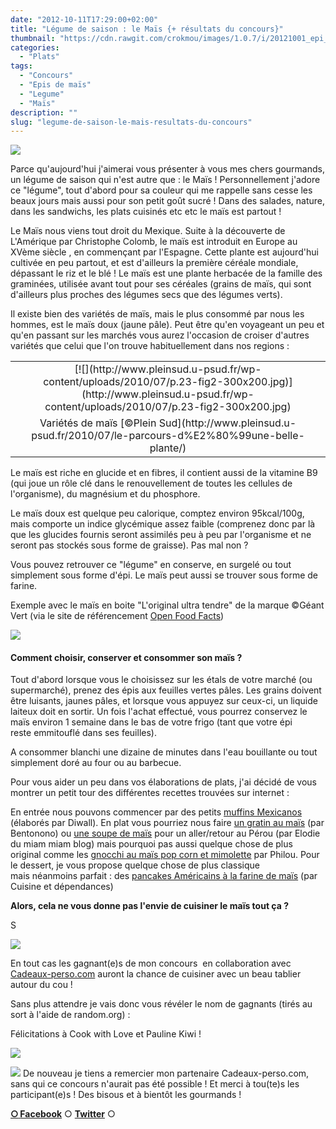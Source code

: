 ```yaml
---
date: "2012-10-11T17:29:00+02:00"
title: "Légume de saison : le Maïs {+ résultats du concours}"
thumbnail: "https://cdn.rawgit.com/crokmou/images/1.0.7/i/20121001_epi_mais_grill--_four_0014.jpg"
categories:
  - "Plats"
tags:
  - "Concours"
  - "Epis de maïs"
  - "Legume"
  - "Maïs"
description: ""
slug: "legume-de-saison-le-mais-resultats-du-concours"
---
```


[![](http://2.bp.blogspot.com/-yluseSIqQQ4/UHbxT7xoUxI/AAAAAAAAExE/tuRnRrekVyg/s320/20121001_epi_mais_grillé_four_0014_bann.jpg)](http://2.bp.blogspot.com/-yluseSIqQQ4/UHbxT7xoUxI/AAAAAAAAExE/tuRnRrekVyg/s1600/20121001_epi_mais_grillé_four_0014_bann.jpg)

Parce qu'aujourd'hui j'aimerai vous présenter à vous mes chers gourmands, un légume de saison qui n'est autre que : le Maïs ! Personnellement j'adore ce "légume", tout d'abord pour sa couleur qui me rappelle sans cesse les beaux jours mais aussi pour son petit goût sucré ! Dans des salades, nature, dans les sandwichs, les plats cuisinés etc etc le maïs est partout !

Le Maïs nous viens tout droit du Mexique. Suite à la découverte de L'Amérique par Christophe Colomb, le maïs est introduit en Europe au XVème siècle , en commençant par l'Espagne. Cette plante est aujourd'hui cultivée en peu partout, et est d'ailleurs la première céréale mondiale, dépassant le riz et le blé ! Le maïs est une plante herbacée de la famille des graminées, utilisée avant tout pour ses céréales (grains de maïs, qui sont d'ailleurs plus proches des légumes secs que des légumes verts).

Il existe bien des variétés de maïs, mais le plus consommé par nous les hommes, est le maïs doux (jaune pâle). Peut être qu'en voyageant un peu et qu'en passant sur les marchés vous aurez l'occasion de croiser d'autres variétés que celui que l'on trouve habituellement dans nos regions :

<table style="margin-left: auto; margin-right: auto; text-align: center;" cellspacing="0" cellpadding="0" align="center">

<tbody>

<tr>

<td style="text-align: center;">[![](http://www.pleinsud.u-psud.fr/wp-content/uploads/2010/07/p.23-fig2-300x200.jpg)](http://www.pleinsud.u-psud.fr/wp-content/uploads/2010/07/p.23-fig2-300x200.jpg)</td>

</tr>

<tr>

<td style="text-align: center;">Variétés de maïs [©Plein Sud](http://www.pleinsud.u-psud.fr/2010/07/le-parcours-d%E2%80%99une-belle-plante/)</td>

</tr>

</tbody>

</table>

Le maïs est riche en glucide et en fibres, il contient aussi de la vitamine B9 (qui joue un rôle clé dans le renouvellement de toutes les cellules de l'organisme), du magnésium et du phosphore.

Le maïs doux est quelque peu calorique, comptez environ 95kcal/100g, mais comporte un indice glycémique assez faible (comprenez donc par là que les glucides fournis seront assimilés peu à peu par l'organisme et ne seront pas stockés sous forme de graisse). Pas mal non ?

Vous pouvez retrouver ce "légume" en conserve, en surgelé ou tout simplement sous forme d'épi. Le maïs peut aussi se trouver sous forme de farine.

Exemple avec le maïs en boite "L'original ultra tendre" de la marque ©Géant Vert (via le site de référencement [Open Food Facts](http://fr.openfoodfacts.org/produit/3023082560016/mais-doux-l-original-ultra-tendre-geant-vert))

[![](http://2.bp.blogspot.com/-xIk0hTD96PQ/UHbsCYGMrWI/AAAAAAAAEwc/77onopfE1A4/s400/2012-10-11+17.54.17.png)](http://2.bp.blogspot.com/-xIk0hTD96PQ/UHbsCYGMrWI/AAAAAAAAEwc/77onopfE1A4/s1600/2012-10-11+17.54.17.png)

#### Comment choisir, conserver et consommer son maïs ?

Tout d'abord lorsque vous le choisissez sur les étals de votre marché (ou supermarché), prenez des épis aux feuilles vertes pâles. Les grains doivent être luisants, jaunes pâles, et lorsque vous appuyez sur ceux-ci, un liquide laiteux doit en sortir. Un fois l'achat effectué, vous pourrez conservez le maïs environ 1 semaine dans le bas de votre frigo (tant que votre épi reste emmitouflé dans ses feuilles).

A consommer blanchi une dizaine de minutes dans l'eau bouillante ou tout simplement doré au four ou au barbecue.

Pour vous aider un peu dans vos élaborations de plats, j'ai décidé de vous montrer un petit tour des différentes recettes trouvées sur internet :

En entrée nous pouvons commencer par des petits [muffins Mexicanos](http://carnetde1001recettes.over-blog.com/article-muffins-mexicanos-110080930.html) (élaborés par Diwall). En plat vous pourriez nous faire [un gratin au maïs](http://www.bentonono.com/2011/03/un-diner-presque-parfait-le-gratin-au.html) (par Bentonono) ou [une soupe de maïs](http://lemiammiamblog.canalblog.com/archives/2011/09/19/21985425.html) pour un aller/retour au Pérou (par Elodie du miam miam blog) mais pourquoi pas aussi quelque chose de plus original comme les [gnocchi au maïs pop corn et mimolette](http://www.uncuisinierchezvous.com/article-gnocchis-au-mais-pop-corn-et-mimolette-82517520.html) par Philou. Pour le dessert, je vous propose quelque chose de plus classique mais néanmoins parfait : des [pancakes Américains à la farine de maïs](http://gainthekitchen.canalblog.com/archives/2011/09/14/21963604.html) (par Cuisine et dépendances)

**Alors, cela ne vous donne pas l'envie de cuisiner le maïs tout ça ?**

S

[![](http://3.bp.blogspot.com/-dfC9_dSXFy0/UGHWwi94x5I/AAAAAAAAEmQ/OB6O8MFEt2o/s640/concours_commentaires_2_crokmou.jpg)](http://3.bp.blogspot.com/-dfC9_dSXFy0/UGHWwi94x5I/AAAAAAAAEmQ/OB6O8MFEt2o/s1600/concours_commentaires_2_crokmou.jpg)

En tout cas les gagnant(e)s de mon concours  en collaboration avec [Cadeaux-perso.com](http://www.cadeaux-perso.com/) auront la chance de cuisiner avec un beau tablier autour du cou !

Sans plus attendre je vais donc vous révéler le nom de gagnants (tirés au sort à l'aide de random.org) :

Félicitations à Cook with Love et Pauline Kiwi !

[![](http://1.bp.blogspot.com/-kLHomS0KXMU/UHbvr_TBo1I/AAAAAAAAEw0/kVxUVEOGUCQ/s320/2012-10-11+18.03.21.png)](http://1.bp.blogspot.com/-kLHomS0KXMU/UHbvr_TBo1I/AAAAAAAAEw0/kVxUVEOGUCQ/s1600/2012-10-11+18.03.21.png)

[![](http://2.bp.blogspot.com/-9x0JpTrDfrU/UHbvsZiLmvI/AAAAAAAAEw4/eoZe-NIrLRE/s320/2012-10-11+18.04.19.jpg)](http://2.bp.blogspot.com/-9x0JpTrDfrU/UHbvsZiLmvI/AAAAAAAAEw4/eoZe-NIrLRE/s1600/2012-10-11+18.04.19.jpg) De nouveau je tiens a remercier mon partenaire Cadeaux-perso.com, sans qui ce concours n'aurait pas été possible ! Et merci à tou(te)s les participant(e)s ! Des bisous et à bientôt les gourmands !

[**○<span style="font-size: xx-small; margin: 0px; outline: 0px; padding: 0px;"><span style="font-family: Arial, Helvetica, sans-serif; margin: 0px; outline: 0px; padding: 0px;"> </span></span>Facebook**](https://www.facebook.com/pages/CroKMou/148093255259077) ○ [**Twitter**](https://twitter.com/Crokmou) ○